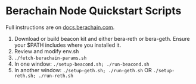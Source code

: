 # Berachain Node Quickstart Scripts

Full instructions are on [docs.berachain.com](https://docs.berachain.com/nodes/quickstart).

1. Download or build beacon kit and either bera-reth or bera-geth.
   Ensure your $PATH includes where you installed it.
2. Review and modify env.sh
3. `./fetch-berachain-params.sh`
4. In one window: `./setup-beacond.sh; ./run-beacond.sh`
5. In another window:
   `./setup-geth.sh; ./run-geth.sh`
   OR `./setup-reth.sh; ./run-reth.sh`
